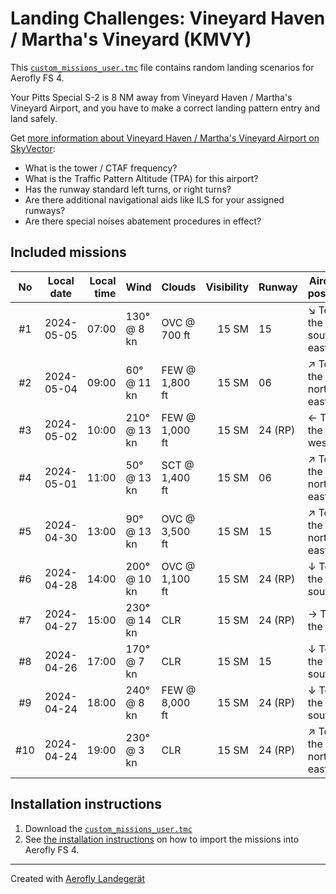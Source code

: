 # Landing Challenges: Vineyard Haven / Martha's Vineyard (KMVY)

This [`custom_missions_user.tmc`](./custom_missions_user.tmc) file contains random landing scenarios for Aerofly FS 4.

Your Pitts Special S-2 is 8 NM away from Vineyard Haven / Martha's Vineyard Airport, and you have to make a correct landing pattern entry and land safely.

Get [more information about Vineyard Haven / Martha's Vineyard Airport on SkyVector](https://skyvector.com/airport/KMVY):

- What is the tower / CTAF frequency?
- What is the Traffic Pattern Altitude (TPA) for this airport?
- Has the runway standard left turns, or right turns?
- Are there additional navigational aids like ILS for your assigned runways?
- Are there special noises abatement procedures in effect?

## Included missions

| No  | Local date | Local time | Wind         | Clouds          | Visibility | Runway  | Aircraft position   |
| :-: | ---------- | ---------: | ------------ | --------------- | ---------: | ------- | ------------------- |
| #1  | 2024-05-05 |      07:00 | 130° @  8 kn | OVC @    700 ft |      15 SM | 15      | ↘ To the south-east |
| #2  | 2024-05-04 |      09:00 |  60° @ 11 kn | FEW @  1,800 ft |      15 SM | 06      | ↗ To the north-east |
| #3  | 2024-05-02 |      10:00 | 210° @ 13 kn | FEW @  1,000 ft |      15 SM | 24 (RP) | ← To the west       |
| #4  | 2024-05-01 |      11:00 |  50° @ 13 kn | SCT @  1,400 ft |      15 SM | 06      | ↗ To the north-east |
| #5  | 2024-04-30 |      13:00 |  90° @ 13 kn | OVC @  3,500 ft |      15 SM | 15      | ↗ To the north-east |
| #6  | 2024-04-28 |      14:00 | 200° @ 10 kn | OVC @  1,100 ft |      15 SM | 24 (RP) | ↓ To the south      |
| #7  | 2024-04-27 |      15:00 | 230° @ 14 kn | CLR             |      15 SM | 24 (RP) | → To the east       |
| #8  | 2024-04-26 |      17:00 | 170° @  7 kn | CLR             |      15 SM | 15      | ↓ To the south      |
| #9  | 2024-04-24 |      18:00 | 240° @  8 kn | FEW @  8,000 ft |      15 SM | 24 (RP) | ↓ To the south      |
| #10 | 2024-04-24 |      19:00 | 230° @  3 kn | CLR             |      15 SM | 24 (RP) | ↗ To the north-east |
## Installation instructions

1. Download the [`custom_missions_user.tmc`](./custom_missions_user.tmc)
2. See [the installation instructions](https://fboes.github.io/aerofly-missions/docs/generic-installation.html) on how to import the missions into Aerofly FS 4.


---

Created with [Aerofly Landegerät](https://github.com/fboes/aerofly-patterns)